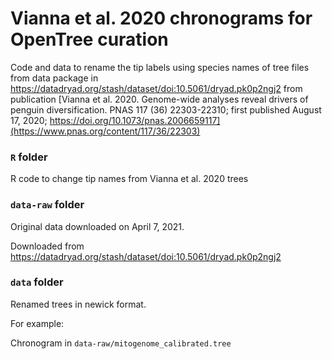 # Vianna et al. 2020 chronograms for OpenTree curation

Code and data to rename the tip labels using species names of tree files from data package in https://datadryad.org/stash/dataset/doi:10.5061/dryad.pk0p2ngj2 from publication [Vianna et al. 2020. Genome-wide analyses reveal drivers of penguin diversification. PNAS 117 (36) 22303-22310; first published August 17, 2020; https://doi.org/10.1073/pnas.2006659117](https://www.pnas.org/content/117/36/22303)

### `R` folder

R code to change tip names from Vianna et al. 2020 trees

### `data-raw` folder

Original data downloaded on April 7, 2021.

Downloaded from https://datadryad.org/stash/dataset/doi:10.5061/dryad.pk0p2ngj2

### `data` folder
Renamed trees in newick format.

For example:

Chronogram in `data-raw/mitogenome_calibrated.tree`

